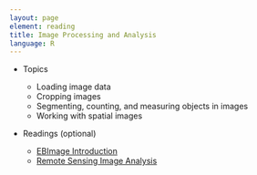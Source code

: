 ```yaml
---
layout: page
element: reading
title: Image Processing and Analysis
language: R
---
```


* Topics

  * Loading image data
  * Cropping images
  * Segmenting, counting, and measuring objects in images
  * Working with spatial images

* Readings (optional)

  * [EBImage Introduction](https://www.bioconductor.org/packages/release/bioc/vignettes/EBImage/inst/doc/EBImage-introduction.html)
  * [Remote Sensing Image Analysis](http://rspatial.org/rs/index.html)